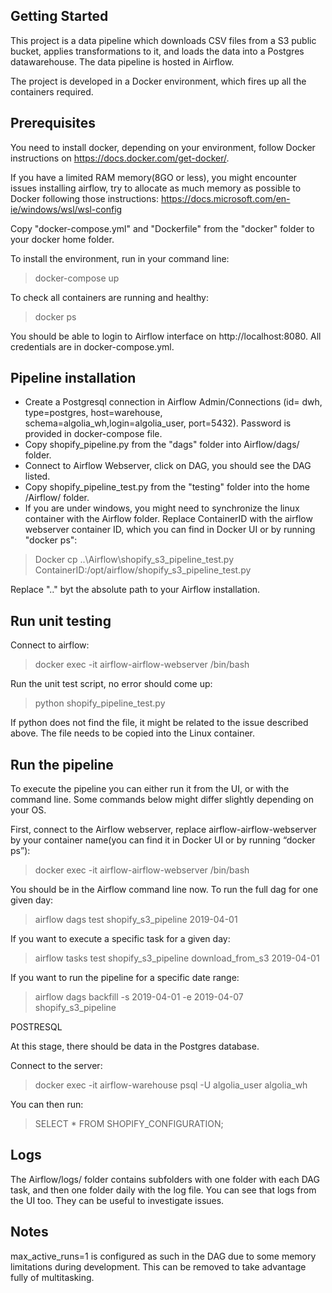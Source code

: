 ## Getting Started

This project is a data pipeline which downloads CSV files from a S3 public bucket, applies transformations to it, and loads the data into a Postgres datawarehouse. The data pipeline is hosted in Airflow.

The project is developed in a Docker environment, which fires up all the containers required. 

## Prerequisites

You need to install docker, depending on your environment, follow Docker instructions on https://docs.docker.com/get-docker/. 

If you have a limited RAM memory(8GO or less), you might encounter issues installing airflow, try to allocate as much memory as possible to Docker following those instructions:
https://docs.microsoft.com/en-ie/windows/wsl/wsl-config

Copy "docker-compose.yml" and "Dockerfile" from the "docker" folder to your docker home folder.

To install the environment, run in your command line:
> docker-compose up

To check all containers are running and healthy:
> docker ps

You should be able to login to Airflow interface on http://localhost:8080. All credentials are in docker-compose.yml.

## Pipeline installation

- Create a Postgresql connection in Airflow Admin/Connections (id= dwh, type=postgres, host=warehouse, schema=algolia_wh,login=algolia_user, port=5432). Password is provided in docker-compose file. 
- Copy shopify_pipeline.py from the "dags" folder into Airflow/dags/ folder.
- Connect to Airflow Webserver, click on DAG, you should see the DAG listed.
- Copy shopify_pipeline_test.py from the "testing" folder into the home /Airflow/ folder.
- If you are under windows, you might need to synchronize the linux container with the Airflow folder. Replace ContainerID with the airflow webserver container ID, which you can find in Docker UI or by running "docker ps":

> Docker cp ..\Airflow\shopify_s3_pipeline_test.py ContainerID:/opt/airflow/shopify_s3_pipeline_test.py

Replace ".." byt the absolute path to your Airflow installation.

## Run unit testing

Connect to airflow:

> docker exec -it airflow-airflow-webserver /bin/bash

Run the unit test script, no error should come up:

>python shopify_pipeline_test.py

If python does not find the file, it might be related to the issue described above. The file needs to be copied into the Linux container. 

## Run the pipeline

To execute the pipeline you can either run it from the UI, or with the command line. Some commands below might differ slightly depending on your OS. 

First, connect to the Airflow webserver, replace airflow-airflow-webserver by your container name(you can find it in Docker UI or by running “docker ps”):

> docker exec -it airflow-airflow-webserver /bin/bash

You should be in the Airflow command line now. To run the full dag for one given day:

> airflow dags test shopify_s3_pipeline 2019-04-01

If you want to execute a specific task for a given day:

> airflow tasks test shopify_s3_pipeline download_from_s3 2019-04-01

If you want to run the pipeline for a specific date range:

> airflow dags backfill -s 2019-04-01 -e 2019-04-07 shopify_s3_pipeline

POSTRESQL

At this stage, there should be data in the Postgres database. 

Connect to the server:

> docker exec -it  airflow-warehouse psql -U algolia_user algolia_wh

You can then run:

> SELECT * FROM SHOPIFY_CONFIGURATION;

## Logs

The Airflow/logs/ folder contains subfolders with one folder with each DAG task, and then one folder daily with the log file. You can see that logs from the UI too. They can be useful to investigate issues. 

## Notes

max_active_runs=1 is configured as such in the DAG due to some memory limitations during development. This can be removed to take advantage fully of multitasking. 

